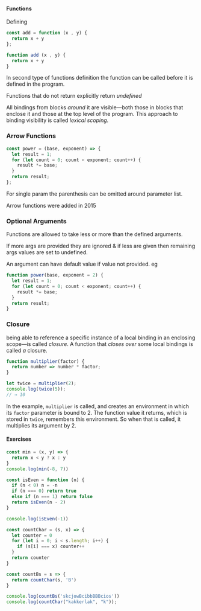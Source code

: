 #### Functions

Defining 

```javascript
const add = function (x , y) {
  return x + y
};
```

```javascript
function add (x , y) {
  return x + y
}
```

In second type of functions definition the function can be called before it is defined in the program.

Functions that do not return explicitly return *undefined*

All bindings from blocks *around* it are visible—both those in 
blocks that enclose it and those at the top level of the program. This 
approach to binding visibility is called *lexical scoping*.

### Arrow Functions

```javascript
const power = (base, exponent) => {
  let result = 1;
  for (let count = 0; count < exponent; count++) {
    result *= base;
  }
  return result;
};
```

For single param the parenthesis can be omitted around parameter list.

Arrow functions were added in 2015

### Optional Arguments

Functions are allowed to take less or more than the defined arguments.

If more args are provided they are ignored & if less are given then remaining args values are set to undefined.

An argument can have default value if value not provided. eg

```javascript
function power(base, exponent = 2) {
  let result = 1;
  for (let count = 0; count < exponent; count++) {
    result *= base;
  }
  return result;
}
```

### Closure

being able to reference a specific instance of a local binding in an enclosing scope—is called *closure*. A function that *closes over* some local bindings is called *a* closure.

```javascript
function multiplier(factor) {
  return number => number * factor;
}

let twice = multiplier(2);
console.log(twice(5));
// → 10
```

In the example, `multiplier` is called, and creates an environment in which its `factor` parameter is bound to 2. The function value it returns, which is stored in `twice`, remembers this environment. So when that is called, it multiplies its argument by 2.

#### Exercises

```javascript
const min = (x, y) => {
  return x < y ? x : y
}
console.log(min(-8, 7))

const isEven = function (n) {
  if (n < 0) n = -n
  if (n === 0) return true
  else if (n === 1) return false
  return isEven(n - 2)
}

console.log(isEven(-1))

const countChar = (s, x) => {
  let counter = 0
  for (let i = 0; i < s.length; i++) {
    if (s[i] === x) counter++
  }
  return counter
}

const countBs = s => {
  return countChar(s, 'B')
}

console.log(countBs('skcjowBcibbBBBcios'))
console.log(countChar("kakkerlak", "k"));

```

